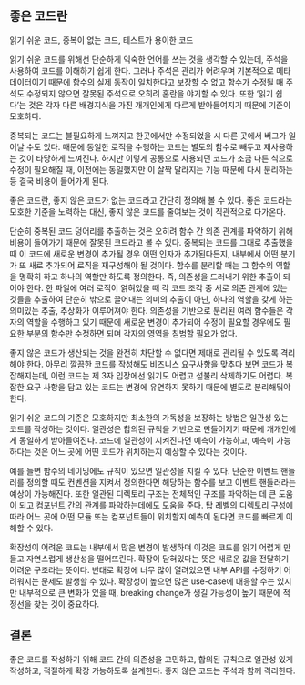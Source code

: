 
## 좋은 코드란

읽기 쉬운 코드, 중복이 없는 코드, 테스트가 용이한 코드

읽기 쉬운 코드를 위해선 단순하게 익숙한 언어를 쓰는 것을 생각할 수 있는데, 주석을 사용하여 코드를 이해하기 쉽게 한다. 그러나 주석은 관리가 어려우며 기본적으로 메타데이터이기 때문에 함수의 실제 동작이 일치한다고 보장할 수 없고 함수가 수정될 때 주석도 수정되지 않으면 잘못된 주석으로 오히려 혼란을 야기할 수 있다.
또한 ‘읽기 쉽다’는 것은 각자 다른 배경지식을 가진 개개인에게 다르게 받아들여지기 때문에 기준이 모호하다. 

중복되는 코드는 불필요하게 느껴지고 한곳에서만 수정되었을 시 다른 곳에서 버그가 일어날 수도 있다. 때문에 동일한 로직을 수행하는 코드는 별도의 함수로 빼두고 재사용하는 것이 타당하게 느껴진다.
하지만 이렇게 공통으로 사용되던 코드가 조금 다른 식으로 수정이 필요해질 때, 이전에는 동일했지만 이 살짝 달라지는 기능 때문에 다시 분리하는 등 결국 비용이 들어가게 된다.

좋은 코드란, 좋지 않은 코드가 없는 코드라고 간단히 정의해 볼 수 있다. 좋은 코드라는 모호한 기준을 노력하는 대신, 좋지 않은 코드를 줄여보는 것이 직관적으로 다가온다. 

단순히 중복된 코드 덩어리를 추출하는 것은 오히려 함수 간 의존 관계를 파악하기 위해 비용이 들어가기 때문에 잘못된 코드라고 볼 수 있다. 중복되는 코드를 그대로 추출했을 때 이 코드에 새로운 변경이 추가될 경우 어떤 인자가 추가된다든지, 내부에서 어떤 분기가 또 새로 추가되어 로직을 재구성해야 될 것이다.
함수를 분리할 때는 그 함수의 역할을 명확히 하고 하나의 역할만 하도록 정의한다. 즉, 의존성을 드러내기 위한 추출이 되어야 한다. 한 파일에 여러 로직이 얽혀있을 때 각 코드 조각 중 서로 의존 관계에 있는 것들을 추출하여 단순히 밖으로 끌어내는 의미의 추출이 아닌, 하나의 역할을 갖게 하는 의미있는 추출, 추상화가 이루어져야 한다. 의존성을 기반으로 분리된 여러 함수들은 각자의 역할을 수행하고 있기 때문에 새로운 변경이 추가되어 수정이 필요할 경우에도 필요한 부분의 함수만 수정하면 되며 각자의 영역을 침범할 필요가 없다.

좋지 않은 코드가 생산되는 것을 완전히 차단할 수 없다면 제대로 관리될 수 있도록 격리해야 한다. 아무리 깔끔한 코드를 작성해도 비즈니스 요구사항을 맞추다 보면 코드가 복잡해지는데, 이런 코드는 제 3자 입장에선 읽기도 어렵고 섣불리 삭제하기도 어렵다. 복잡한 요구 사항을 담고 있는 코드는 변경에 유연하지 못하기 때문에 별도로 분리해둬야 한다.

읽기 쉬운 코드의 기준은 모호하지만 최소한의 가독성을 보장하는 방법은 일관성 있는 코드를 작성하는 것이다. 일관성은 합의된 규칙을 기반으로 만들어지기 때문에 개개인에게 동일하게 받아들여진다. 코드에 일관성이 지켜진다면 예측이 가능하고, 예측이 가능하다는 것은 어느 곳에 어떤 코드가 위치하는지 예상할 수 있다는 것이다. 

예를 들면 함수의 네이밍에도 규칙이 있으면 일관성을 지킬 수 있다. 단순한 이벤트 핸들러를 정의할 때도 컨벤션을 지켜서 정의한다면 해당하는 함수를 보고 이벤트 핸들러라는 예상이 가능해진다.
또한 일관된 디렉토리 구조는 전체적인 구조를 파악하는 데 큰 도움이 되고 컴포넌트 간의 관계를 파악하는데에도 도움을 준다. 탑 레벨의 디렉토리 구성에 따라 어느 곳에 어떤 모듈 또는 컴포넌트들이 위치할지 예측이 된다면 코드를 빠르게 이해할 수 있다.

확장성이 어려운 코드는 내부에서 많은 변경이 발생하며 이것은 코드를 읽기 어렵게 만들고 자연스럽게 생산성을 떨어뜨린다. 확장이 닫혀있다는 뜻은 새로운 값을 전달하기 어려운 구조라는 뜻이다. 반대로 확장에 너무 많이 열려있으면 내부 API를 수정하기 어려워지는 문제도 발생할 수 있다. 확장성이 높으면 많은 use-case에 대응할 수는 있지만 내부적으로 큰 변화가 있을 때, breaking change가 생길 가능성이 높기 때문에 적정선을 찾는 것이 중요하다.


## 결론

좋은 코드를 작성하기 위해 코드 간의 의존성을 고민하고, 합의된 규칙으로 일관성 있게 작성하고, 적절하게 확장 가능하도록 설계한다. 좋지 않은 코드는 주석과 함께 격리한다.
